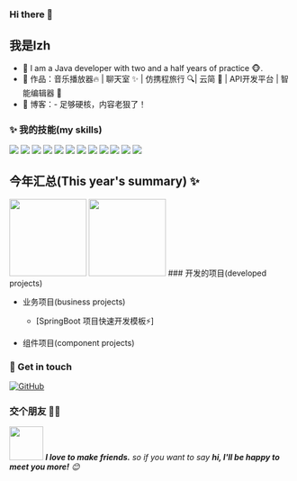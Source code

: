 ### Hi there 👋

## 我是lzh

- 🌹 I am a Java developer with two and a half years of practice 🐵.
- 🏡 作品：<a>音乐播放器🔥<a> | <a>聊天室 ✨<a> | <a> 仿携程旅行 🔍<a>| <a>云简 🌱<a> | <a> API开发平台 <a> | <a> 智能编辑器 🤖<a>
- 📝 博客：- 足够硬核，内容老狠了！


### ✨ 我的技能(my skills)   

![](https://img.shields.io/badge/-Java-4C7491?style=flat-square&logo=java&logoColor=fff)
![](https://img.shields.io/badge/-Spring-5FB832?style=flat-square&logo=Spring&logoColor=fff)
![](https://img.shields.io/badge/-Node.js-339933?style=flat-square&logo=Node.js&logoColor=fff)
![](https://img.shields.io/badge/-Vue-4fc08d?style=flat-square&logo=Vue.js&logoColor=fff)
![](https://img.shields.io/badge/-Docker-2496ED?style=flat-square&logo=Docker&logoColor=fff)
![](https://img.shields.io/badge/-Linux-000000?style=flat-square&logo=Linux&logoColor=fff)
![](https://img.shields.io/badge/-MySQL-4479A1?style=flat-square&logo=MySQL&logoColor=fff)
![](https://img.shields.io/badge/-Redis-DC382D?style=flat-square&logo=&logoColor=fff)
![](https://img.shields.io/badge/-rocketmq-E84E31?style=flat-square&logo=rocketmq&logoColor=fff)
![](https://img.shields.io/badge/-SpringCloudAlibaba-4fc08d?style=flat-square&logo=SpringCloudAlibaba&logoColor=fff)
![](https://img.shields.io/badge/-nacos-4fc08d?style=flat-square&logo=nacos&logoColor=fff)
![](https://img.shields.io/badge/-dubbo-4fc08d?style=flat-square&logo=dubbo&logoColor=fff)


## 今年汇总(This year's summary) ✨
<img align="" height="137px" src="https://github-readme-stats.vercel.app/api?username=Lpzhl&hide_title=true&hide_border=true&show_icons=true&include_all_commits=true&line_height=21&bg_color=0,EC6C6C,FFD479,FFFC79,73FA79&theme=graywhite&locale=cn" />
<img align="" height="137px" src="https://github-readme-stats.vercel.app/api/top-langs/?username=Lpzhl&hide_title=true&hide_border=true&layout=compact&bg_color=0,73FA79,73FDFF,D783FF&theme=graywhite&locale=cn" />
### 开发的项目(developed projects)

- 业务项目(business projects)
  - [SpringBoot 项目快速开发模板⚡]

- 组件项目(component projects)




### 🎉 Get in touch

[![GitHub](https://img.shields.io/badge/GitHub-grey?logo=github)](https://github.com/lhccong)
### 交个朋友 👬🏻

<img src="https://media.giphy.com/media/LnQjpWaON8nhr21vNW/giphy.gif" width="60"> <em><b>I love to make friends.</b> so if you want to say <b>hi, I'll be happy to meet you more!</b> 😊</em>
